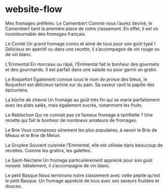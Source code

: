 # website-flow

Mes fromages préférés:
Le Camembert
Comme vous l’aurez deviné, le Camembert tient la première place de notre classement. En effet, il est un incontournable des fromages français.

Le Comté
Un grand fromage connu et aimé de tous pour son goût typé ! Délicieux en apéritif ou dans une recette, il s’accompagne de vin rouge ou de vin blanc.

L’Emmental
En morceau ou râpé, l’Emmental fait le bonheur des gourmets et des gourmands. Il est parfait dans une salade ou pour garnir un gratin.

Le Roquefort
Également connue sous le nom de prince des bleus, le Roquefort est délicieux tartiné sur du pain. Sa saveur ravit la papille des épicuriens.

La bûche de chèvre
Un fromage au goût très fin qui se marie parfaitement avec les plats salés, mais également sucrés, notamment les fruits.

Le Reblochon
Qui ne connait pas ce fameux fromage à tartiflette ? Une recette qui fait le bonheur de nombreux amateurs de fromages.

Le Brie
Vous connaissez sûrement les plus populaires, à savoir le Brie de Meaux et le Brie de Melun.

La Gruyère
Souvent cuisinée l’Emmental, elle est utilisée dans beaucoup de recettes. Comme les gratins, les galettes.

Le Saint-Nectaire
Un fromage particulièrement apprécié pour son goût noiseté. Idéalement, il s’accompagne de vin blanc.

Le petit Basque
Nous terminons notre classement avec cette pépite qu’est le petit Basque. Un fromage apprécié de tous avec ses saveurs fruitées et douces.